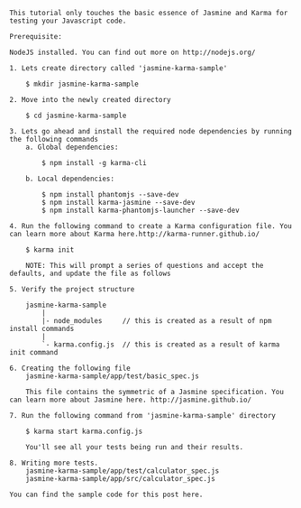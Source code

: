 	This tutorial only touches the basic essence of Jasmine and Karma for testing your Javascript code.
	
	Prerequisite:
	
	NodeJS installed. You can find out more on http://nodejs.org/
	
	1. Lets create directory called 'jasmine-karma-sample'
	
		$ mkdir jasmine-karma-sample
	
	2. Move into the newly created directory
		
		$ cd jasmine-karma-sample
		
	3. Lets go ahead and install the required node dependencies by running the following commands
		a. Global dependencies:
			
			$ npm install -g karma-cli
		
		b. Local dependencies:
		
			$ npm install phantomjs --save-dev
			$ npm install karma-jasmine --save-dev
			$ npm install karma-phantomjs-launcher --save-dev
			
	4. Run the following command to create a Karma configuration file. You can learn more about Karma here.http://karma-runner.github.io/
	
		$ karma init
		
		NOTE: This will prompt a series of questions and accept the defaults, and update the file as follows
		
	5. Verify the project structure
	
		jasmine-karma-sample
			|
			|- node_modules 	// this is created as a result of npm install commands
			|
			`- karma.config.js 	// this is created as a result of karma init command
			
	6. Creating the following file
		jasmine-karma-sample/app/test/basic_spec.js
		
		This file contains the symmetric of a Jasmine specification. You can learn more about Jasmine here. http://jasmine.github.io/
		
	7. Run the following command from 'jasmine-karma-sample' directory
		
		$ karma start karma.config.js
		
		You'll see all your tests being run and their results.
	
	8. Writing more tests.
		jasmine-karma-sample/app/test/calculator_spec.js
		jasmine-karma-sample/app/src/calculator_spec.js
	
	You can find the sample code for this post here.
